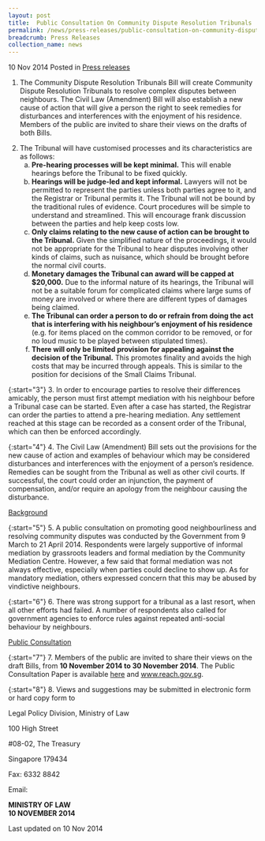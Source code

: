 ```yaml
---
layout: post
title:  Public Consultation On Community Dispute Resolution Tribunals
permalink: /news/press-releases/public-consultation-on-community-dispute-resolution-tribunals
breadcrumb: Press Releases
collection_name: news
---
```


10 Nov 2014 Posted in [Press releases](/news/press-releases)

1. The Community Dispute Resolution Tribunals Bill will create Community Dispute Resolution Tribunals to resolve complex disputes between neighbours. The Civil Law (Amendment) Bill will also establish a new cause of action that will give a person the right to seek remedies for disturbances and interferences with the enjoyment of his residence. Members of the public are invited to share their views on the drafts of both Bills.

<ol start="2">
<li>The Tribunal will have customised processes and its characteristics are as follows:
<ol style="list-style-type: lower-alpha;">
<li><strong>Pre-hearing processes will be kept minimal.</strong> This will enable hearings before the Tribunal to be fixed quickly.</li>
<li><strong>Hearings will be judge-led and kept informal.</strong> Lawyers will not be permitted to represent the parties unless both parties agree to it, and the Registrar or Tribunal permits it. The Tribunal will not be bound by the traditional rules of evidence. Court procedures will be simple to understand and streamlined. This will encourage frank discussion between the parties and help keep costs low.</li>
<li><strong>Only claims relating to the new cause of action can be brought to the Tribunal.</strong> Given the simplified nature of the proceedings, it would not be appropriate for the Tribunal to hear disputes involving other kinds of claims, such as nuisance, which should be brought before the normal civil courts.</li>
<li><strong>Monetary damages the Tribunal can award will be capped at $20,000.</strong> Due to the informal nature of its hearings, the Tribunal will not be a suitable forum for complicated claims where large sums of money are involved or where there are different types of damages being claimed.</li>
<li><strong>The Tribunal can order a person to do or refrain from doing the act that is interfering with his neighbour’s enjoyment of his residence</strong> (e.g. for items placed on the common corridor to be removed, or for no loud music to be played between stipulated times).</li>
<li><strong>There will only be limited provision for appealing against the decision of the Tribunal.</strong> This promotes finality and avoids the high costs that may be incurred through appeals. This is similar to the position for decisions of the Small Claims Tribunal.</li>
</ol>


</li>
</ol>

{:start="3"}
3. In order to encourage parties to resolve their differences amicably, the person must first attempt mediation with his neighbour before a Tribunal case can be started.  Even after a case has started, the Registrar can order the parties to attend a pre-hearing mediation. Any settlement reached at this stage can be recorded as a consent order of the Tribunal, which can then be enforced accordingly.

{:start="4"}
4. The Civil Law (Amendment) Bill sets out the provisions for the new cause of action and examples of behaviour which may be considered disturbances and interferences with the enjoyment of a person’s residence. Remedies can be sought from the Tribunal as well as other civil courts. If successful, the court could order an injunction, the payment of compensation, and/or require an apology from the neighbour causing the disturbance.

<u>Background</u>


{:start="5"}
5. A public consultation on promoting good neighbourliness and resolving community disputes was conducted by the Government from 9 March to 21 April 2014. Respondents were largely supportive of informal mediation by grassroots leaders and formal mediation by the Community Mediation Centre. However, a few said that formal mediation was not always effective, especially when parties could decline to show up. As for mandatory mediation, others expressed concern that this may be abused by vindictive neighbours.

 

{:start="6"}
6. There was strong support for a tribunal as a last resort, when all other efforts had failed. A number of respondents also called for government agencies to enforce rules against repeated anti-social behaviour by neighbours.

<u>Public Consultation</u>

{:start="7"}
7. Members of the public are invited to share their views on the draft Bills, from **10 November 2014 to 30 November 2014**. The Public Consultation Paper is available [here](/news/public-consultations/public-consultation-on-the-proposed-introduction-of-a-community-dispute) and www.reach.gov.sg.

{:start="8"}
8. Views and suggestions may be submitted in electronic form or hard copy form to

<p class="address-centered">Legal Policy Division, Ministry of Law</p>  
<p class="address-centered">100 High Street</p>  
<p class="address-centered">#08-02, The Treasury</p>  
<p class="address-centered">Singapore 179434</p>  
<p class="address-centered">Fax: 6332 8842</p>  
<p class="address-centered">Email: <MLAW_Consultation@mlaw.gov.sg></p>

**MINISTRY OF LAW**    
**10 NOVEMBER 2014**

<p class="right-side-updated">Last updated on 10 Nov 2014</p>







